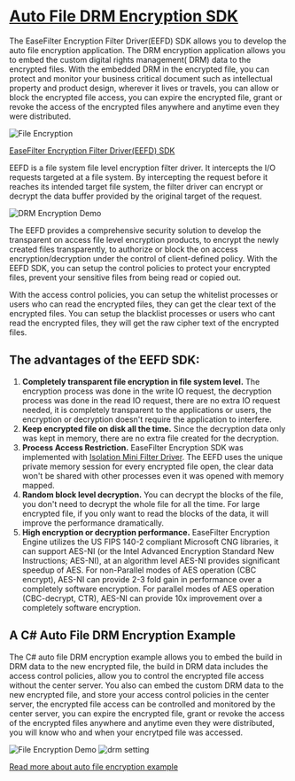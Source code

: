 # [Auto File DRM Encryption SDK](https://www.easefilter.com/kb/auto-file-drm-encryption-tool.htm)
The EaseFilter Encryption Filter Driver(EEFD) SDK allows you to develop the auto file encryption application. The DRM encryption application allows you to embed the custom digital rights management( DRM) data to the encrypted files. With the embedded DRM in the encrypted file, you can protect and monitor your business critical document such as intellectual property and product design, wherever it lives or travels, you can allow or block the encrypted file access, you can expire the encrypted file, grant or revoke the access of the encrypted files anywhere and anytime even they were distributed.

![File Encryption](https://www.easefilter.com/Images/TransparentFileEncryption.png)

[EaseFilter Encryption Filter Driver(EEFD) SDK](https://www.easefilter.com/kb/transparent-on-access-file-encryption-SDK.htm)

EEFD is a file system file level encryption filter driver. It intercepts the I/O requests targeted at a file system. By intercepting the request before it reaches its intended target file system, the filter driver can encrypt or decrypt the data buffer provided by the original target of the request. 

![DRM Encryption Demo](https://www.easefilter.com/images/IsolationFilter.png)

The EEFD provides a comprehensive security solution to develop the transparent on access file level encryption products, to encrypt the newly created files transparently, to authorize or block the on access encryption/decryption under the control of client-defined policy. With the EEFD SDK, you can setup the control policies to protect your encrypted files, prevent your sensitive files from being read or copied out. 

With the access control policies, you can setup the whitelist processes or users who can read the encrypted files, they can get the clear text of the encrypted files. You can setup the blacklist processes or users who cant read the encrypted files, they will get the raw cipher text of the encrypted files.
 
## The advantages of the EEFD SDK:
1. **Completely transparent file encryption in file system level.** The encryption process was done in the write IO request, the decryption process was done in the read IO request, there are no extra IO request needed, it is completely transparent to the applications or users, the encryption or decryption doesn't require the application to interfere. 
2. **Keep encrypted file on disk all the time.** Since the decryption data only was kept in memory, there are no extra file created for the decryption.
3. **Process Access Restriction.** EaseFilter Encryption SDK was implemented with [Isolation Mini Filter Driver](https://www.easefilter.com/kb/Isolation_Filter_Driver.htm). The EEFD uses the unique private memory session for every encrypted file open, the clear data won't be shared with other processes even it was opened with memory mapped. 
4. **Random block level decryption.** You can decrypt the blocks of the file, you don't need to decrypt the whole file for all the time. For large encrypted file, if you only want to read the blocks of the data, it will improve the performance dramatically.
5. **High encryption or decryption performance.** EaseFilter Encryption Engine utilizes the US FIPS 140-2 compliant Microsoft CNG libraries, it can support AES-NI (or the Intel Advanced Encryption Standard New Instructions; AES-NI), at an algorithm level AES-NI provides significant speedup of AES. For non-Parallel modes of AES operation (CBC encrypt), AES-NI can provide 2-3 fold gain in performance over a completely software encryption. For parallel modes of AES operation (CBC-decrypt, CTR), AES-NI can provide 10x improvement over a completely software encryption.

## A C# Auto File DRM Encryption Example
The C# auto file DRM encryption example allows you to embed the build in DRM data to the new encrypted file, the build in DRM data includes the access control policies, allow you to control the encrypted file access without the center server. You also can embed the custom DRM data to the new encrypted file, and store your access control policies in the center server, the encrypted file access can be controlled and monitored by the center server, you can expire the encrypted file, grant or revoke the access of the encrypted files anywhere and anytime even they were distributed, you will know who and when your encrytped file was accessed.

![File Encryption Demo](https://www.easefilter.com/images/autoencrypt.png) 
![drm setting](https://www.easefilter.com/images/DRM.png)

[Read more about auto file encryption example](https://www.easefilter.com/Forums_Files/AutoFileEncryption.htm)
